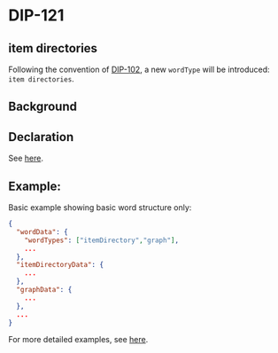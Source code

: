 DIP-121
======

item directories
------------------------------

Following the convention of [DIP-102](102.md), a new `wordType` will be introduced: `item directories`.

## Background


## Declaration

See [here](declarations/itemDirectory.md).

## Example:

Basic example showing basic word structure only:

```json
{
  "wordData": {
    "wordTypes": ["itemDirectory","graph"],
    ...
  },
  "itemDirectoryData": {
    ...
  },
  "graphData": {
    ...
  },
  ...
}
```

For more detailed examples, see [here](examples/itemDirectories).
